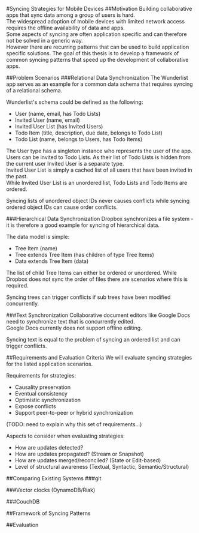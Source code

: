 
#Syncing Strategies for Mobile Devices
##Motivation
Building collaborative apps that sync data among a group of users is hard.  
The widespread adoption of mobile devices with limited network access requires the offline availability of data and apps.  
Some aspects of syncing are often application specific and can therefore not be solved in a generic way.  
However there are recurring patterns that can be used to build application specific solutions. The goal of this thesis is to develop a framework of common syncing patterns that speed up the development of collaborative apps.

##Problem Scenarios
###Relational Data Synchronization
The Wunderlist app serves as an example for a common data schema that requires syncing of a relational schema.

Wunderlist's schema could be defined as the following:

- User (name, email, has Todo Lists)
- Invited User (name, email)
- Invited User List (has Invited Users)
- Todo Item (title, description, due date, belongs to Todo List)
- Todo List (name, belongs to Users, has Todo Items)

The User type has a singleton instance who represents the user of the app.  
Users can be invited to Todo Lists. As their list of Todo Lists is hidden from the current user Invited User is a separate type.  
Invited User List is simply a cached list of all users that have been invited in the past.  
While Invited User List is an unordered list, Todo Lists and Todo Items are ordered.

Syncing lists of unordered object IDs never causes conflicts while syncing ordered object IDs can cause order conflicts.

###Hierarchical Data Synchronization
Dropbox synchronizes a file system - it is therefore a good example for syncing of hierarchical data.

The data model is simple:

- Tree Item (name)
- Tree extends Tree Item (has children of type Tree Items)
- Data extends Tree Item (data)

The list of child Tree Items can either be ordered or unordered. While Dropbox does not sync the order of files there are scenarios where this is required.

Syncing trees can trigger conflicts if sub trees have been modified concurrently.

###Text Synchronization
Collaborative document editors like Google Docs need to synchronize text that is concurrently edited.  
Google Docs currently does not support offline editing.

Syncing text is equal to the problem of syncing an ordered list and can trigger conflicts.

##Requirements and Evaluation Criteria
We will evaluate syncing strategies for the listed application scenarios.

Requirements for strategies:

- Causality preservation
- Eventual consistency
- Optimistic synchronization
- Expose conflicts
- Support peer-to-peer or hybrid synchronization

(TODO: need to explain why this set of requirements...)

Aspects to consider when evaluating strategies:

- How are updates detected?
- How are updates propagated? (Stream or Snapshot)
- How are updates merged/reconciled? (State or Edit-based)
- Level of structural awareness (Textual, Syntactic, Semantic/Structural)

##Comparing Existing Systems
###git

###Vector clocks (DynamoDB/Riak)

###CouchDB

##Framework of Syncing Patterns

##Evaluation


